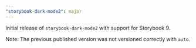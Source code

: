```yaml
---
"storybook-dark-mode2": major
---
```


Initial release of `storybook-dark-mode2` with support for Storybook 9.

Note: The previous published version was not versioned correctly with `auto`.